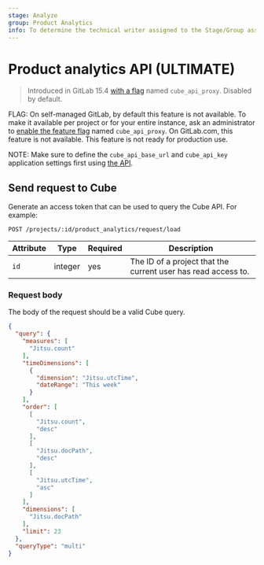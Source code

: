 ```yaml
---
stage: Analyze
group: Product Analytics
info: To determine the technical writer assigned to the Stage/Group associated with this page, see https://about.gitlab.com/handbook/product/ux/technical-writing/#assignments
---
```


# Product analytics API **(ULTIMATE)**

> Introduced in GitLab 15.4 [with a flag](../administration/feature_flags.md) named `cube_api_proxy`. Disabled by default.

FLAG:
On self-managed GitLab, by default this feature is not available. To make it available per project or for your entire instance, ask an administrator to [enable the feature flag](../administration/feature_flags.md) named `cube_api_proxy`.
On GitLab.com, this feature is not available.
This feature is not ready for production use.

NOTE:
Make sure to define the `cube_api_base_url` and `cube_api_key` application settings first using [the API](settings.md).

## Send request to Cube

Generate an access token that can be used to query the Cube API. For example:

```plaintext
POST /projects/:id/product_analytics/request/load
```

| Attribute | Type             | Required | Description                                                   |
| --------- |------------------| -------- |---------------------------------------------------------------|
| `id`      | integer          | yes      | The ID of a project that the current user has read access to. |

### Request body

The body of the request should be a valid Cube query.

```json
{
  "query": {
    "measures": [
      "Jitsu.count"
    ],
    "timeDimensions": [
      {
        "dimension": "Jitsu.utcTime",
        "dateRange": "This week"
      }
    ],
    "order": [
      [
        "Jitsu.count",
        "desc"
      ],
      [
        "Jitsu.docPath",
        "desc"
      ],
      [
        "Jitsu.utcTime",
        "asc"
      ]
    ],
    "dimensions": [
      "Jitsu.docPath"
    ],
    "limit": 23
  },
  "queryType": "multi"
}
```
